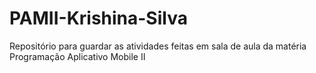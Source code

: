 # PAMII-Krishina-Silva
Repositório para guardar as atividades feitas em sala de aula da matéria Programação Aplicativo Mobile II
